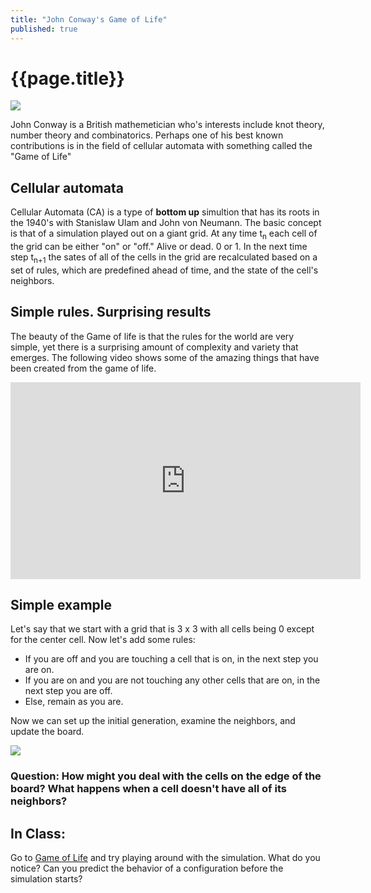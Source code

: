 ```yaml
---
title: "John Conway's Game of Life"
published: true
---
```

# {{page.title}}

![](https://upload.wikimedia.org/wikipedia/commons/e/e6/Conways_game_of_life_breeder_animation.gif)

John Conway is a British mathemetician who's interests include knot theory, number theory and combinatorics. Perhaps one of his best known contributions is in the field of cellular automata with something called the "Game of Life"

## Cellular automata
Cellular Automata (CA) is a type of **bottom up** simultion that has its roots in the 1940's with Stanislaw Ulam and John von Neumann. The basic concept is that of a simulation played out on a giant grid. At any time t<sub>n</sub> each cell of the grid can be either "on" or "off." Alive or dead. 0 or 1. In the next time step t<sub>n+1</sub> the sates of all of the cells in the grid are recalculated based on a set of rules, which are predefined ahead of time, and the state of the cell's neighbors.

## Simple rules. Surprising results

The beauty of the Game of life is that the rules for the world are very simple, yet there is a surprising amount of complexity and variety that emerges. The following video shows some of the amazing things that have been created from the game of life.

<iframe width="560" height="315" src="https://www.youtube.com/embed/C2vgICfQawE?start=69" frameborder="0" allow="accelerometer; autoplay; encrypted-media; gyroscope; picture-in-picture" allowfullscreen></iframe>

## Simple example

Let's say that we start with a grid that is 3 x 3 with all cells being 0 except for the center cell. Now let's add some rules:
- If you are off and you are touching a cell that is on, in the next step you are on.
- If you are on and you are not touching any other cells that are on, in the next step you are off.
- Else, remain as you are.

Now we can set up the initial generation, examine the neighbors, and update the board.

![]({{site.baseurl}}/img/gol_example.png)

### Question: How might you deal with the cells on the edge of the board? What happens when a cell doesn't have all of its neighbors?

## In Class:

Go to [Game of Life](https://bitstorm.org/gameoflife/) and try playing around with the simulation. What do you notice? Can you predict the behavior of a configuration before the simulation starts?
